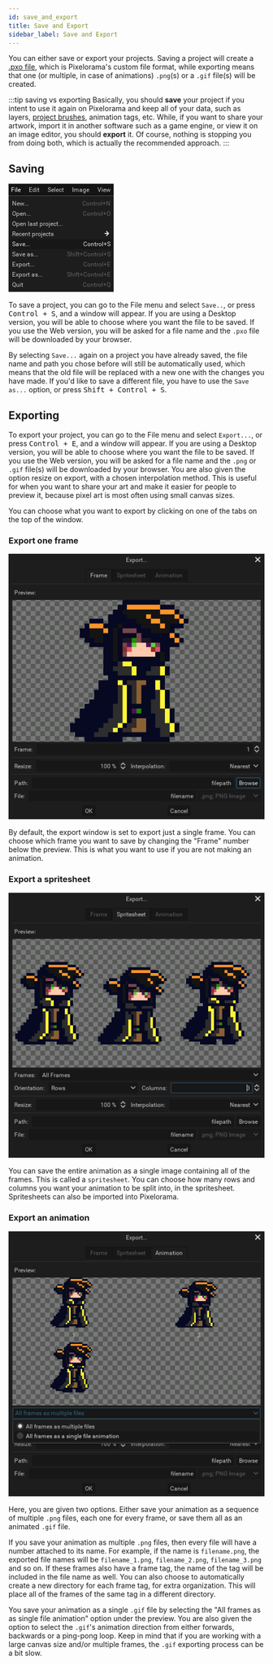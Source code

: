 ```yaml
---
id: save_and_export
title: Save and Export
sidebar_label: Save and Export
---
```


You can either save or export your projects. Saving a project will create a [.pxo file](../concepts/project/#pxo-files), which is Pixelorama's custom file format, while exporting means that one (or multiple, in case of animations) `.png`(s) or a `.gif` file(s) will be created. 

:::tip saving vs exporting
Basically, you should **save** your project if you intent to use it again on Pixelorama and keep all of your data, such as layers, [project brushes](../concepts/brush/#project-brushes), animation tags, etc. While, if you want to share your artwork, import it in another software such as a game engine, or view it on an image editor, you should **export** it. Of course, nothing is stopping you from doing both, which is actually the recommended approach.
:::

## Saving
![Save Project](../../static/img/save_project.png)

To save a project, you can go to the File menu and select `Save..`, or press <kbd>Control + S</kbd>, and a window will appear. If you are using a Desktop version, you will be able to choose where you want the file to be saved. If you use the Web version, you will be asked for a file name and the `.pxo` file will be downloaded by your browser.

By selecting `Save...` again on a project you have already saved, the file name and path you chose before will still be automatically used, which means that the old file will be replaced with a new one with the changes you have made. If you'd like to save a different file, you have to use the `Save as...` option, or press <kbd>Shift + Control + S</kbd>.

## Exporting
To export your project, you can go to the File menu and select `Export...`, or press <kbd>Control + E</kbd>, and a window will appear. If you are using a Desktop version, you will be able to choose where you want the file to be saved. If you use the Web version, you will be asked for a file name and the `.png` or `.gif` file(s) will be downloaded by your browser. You are also given the option resize on export, with a chosen interpolation method. This is useful for when you want to share your art and make it easier for people to preview it, because pixel art is most often using small canvas sizes.

You can choose what you want to export by clicking on one of the tabs on the top of the window.

### Export one frame
![Export Frame](../../static/img/export_frame.png)

By default, the export window is set to export just a single frame. You can choose which frame you want to save by changing the "Frame" number below the preview. This is what you want to use if you are not making an animation.

### Export a spritesheet
![Export Spritesheet](../../static/img/export_spritesheet.png)

You can save the entire animation as a single image containing all of the frames. This is called a `spritesheet`. You can choose how many rows and columns you want your animation to be split into, in the spritesheet. Spritesheets can also be imported into Pixelorama.

### Export an animation
![Export Frame](../../static/img/export_animation.png)

Here, you are given two options. Either save your animation as a sequence of multiple `.png` files, each one for every frame, or save them all as an animated `.gif` file.

If you save your animation as multiple `.png` files, then every file will have a number attached to its name. For example, if the name is `filename.png`, the exported file names will be `filename_1.png`, `filename_2.png`, `filename_3.png` and so on. If these frames also have a frame tag, the name of the tag will be included in the file name as well. You can also choose to automatically create a new directory for each frame tag, for extra organization. This will place all of the frames of the same tag in a different directory.

You save your animation as a single `.gif` file by selecting the "All frames as as single file animation" option under the preview. You are also given the option to select the `.gif`'s animation direction from either forwards, backwards or a ping-pong loop. Keep in mind that if you are working with a large canvas size and/or multiple frames, the `.gif` exporting process can be a bit slow.
